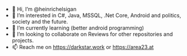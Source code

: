 - 👋 Hi, I’m @heinrichelsigan
- 👀 I’m interested in C#, Java, MSSQL, .Net Core, Android and politics, society and the future.
- 🌱 I’m currently learning (better android programming)
- 💞️ I’m looking to collaborate on Reviews for other repositories and projects.
- 📫 Reach me on https://darkstar.work or https://area23.at 

<!---
heinrichelsigan/heinrichelsigan is a ✨ special ✨ repository because its `README.md` (this file) appears on your GitHub profile.
You can click the Preview link to take a look at your changes.
--->
